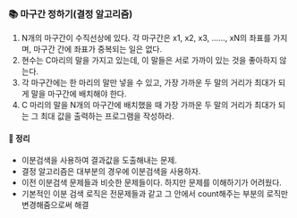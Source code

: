 ### 📚 마구간 정하기(결정 알고리즘)
1. N개의 마구간이 수직선상에 있다. 각 마구간은 x1, x2, x3, ......, xN의 좌표를 가지며, 마구간 간에 좌표가 중복되는 일은 없다.
2. 현수는 C마리의 말을 가지고 있는데, 이 말들은 서로 가까이 있는 것을 좋아하지 않는다.
3. 각 마구간에는 한 마리의 말만 넣을 수 있고, 가장 가까운 두 말의 거리가 최대가 되게 말을 마구간에 배치해야 한다.
4. C 마리의 말을 N개의 마구간에 배치했을 때 가장 가까운 두 말의 거리가 최대가 되는 그 최대 값을 출력하는 프로그램을 작성하라.

#### 🎯 정리
- 이분검색을 사용하여 결과값을 도출해내는 문제.
- 결정 알고리즘은 대부분의 경우에 이분검색을 사용하자.
- 이전 이분검색 문제들과 비슷한 문제들이다. 하지만 문제를 이해하기가 어려웠다.
- 기본적인 이분 검색 로직은 전문제들과 같고 그 안에서 count해주는 부분의 로직만 변경해줌으로써 해결
